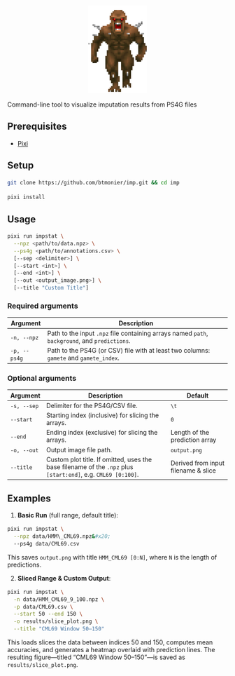 <p align="center"><img src="assets/images/doom_imp.gif" alt="imp" height="200"/></p>


Command-line tool to visualize imputation results from PS4G files


## Prerequisites

* [Pixi](https://pixi.sh/latest/)

## Setup

```bash
git clone https://github.com/btmonier/imp.git && cd imp

pixi install
```



## Usage

```bash
pixi run impstat \
  --npz <path/to/data.npz> \
  --ps4g <path/to/annotations.csv> \
  [--sep <delimiter>] \
  [--start <int>] \
  [--end <int>] \
  [--out <output_image.png>] \
  [--title "Custom Title"]
```

### Required arguments

| Argument     | Description                                                                                    |
| ------------ | ---------------------------------------------------------------------------------------------- |
| `-n, --npz`  | Path to the input `.npz` file containing arrays named `path`, `background`, and `predictions`. |
| `-p, --ps4g` | Path to the PS4G (or CSV) file with at least two columns: `gamete` and `gamete_index`.         |

### Optional arguments

| Argument    | Description                                                                                                   | Default                             |
| ----------- | ------------------------------------------------------------------------------------------------------------- | ----------------------------------- |
| `-s, --sep` | Delimiter for the PS4G/CSV file.                                                                              | `\t`                                |
| `--start`   | Starting index (inclusive) for slicing the arrays.                                                            | `0`                                 |
| `--end`     | Ending index (exclusive) for slicing the arrays.                                                              | Length of the prediction array      |
| `-o, --out` | Output image file path.                                                                                       | `output.png`                        |
| `--title`   | Custom plot title. If omitted, uses the base filename of the `.npz` plus `[start:end]`, e.g. `CML69 [0:100]`. | Derived from input filename & slice |


## Examples

1. **Basic Run** (full range, default title):

```bash
pixi run impstat \
  --npz data/HMM\_CML69.npz&#x20;
  --ps4g data/CML69.csv
```

This saves `output.png` with title `HMM_CML69 [0:N]`, where `N` is the length of predictions.

2. **Sliced Range & Custom Output**:

```bash
pixi run impstat \
  -n data/HMM_CML69_9_100.npz \
  -p data/CML69.csv \
  --start 50 --end 150 \
  -o results/slice_plot.png \
  --title "CML69 Window 50–150"
````

This loads slices the data between indices 50 and 150, computes mean accuracies, and 
generates a heatmap overlaid with prediction lines. The resulting figure—titled 
“CML69 Window 50–150”—is saved as `results/slice_plot.png`.

